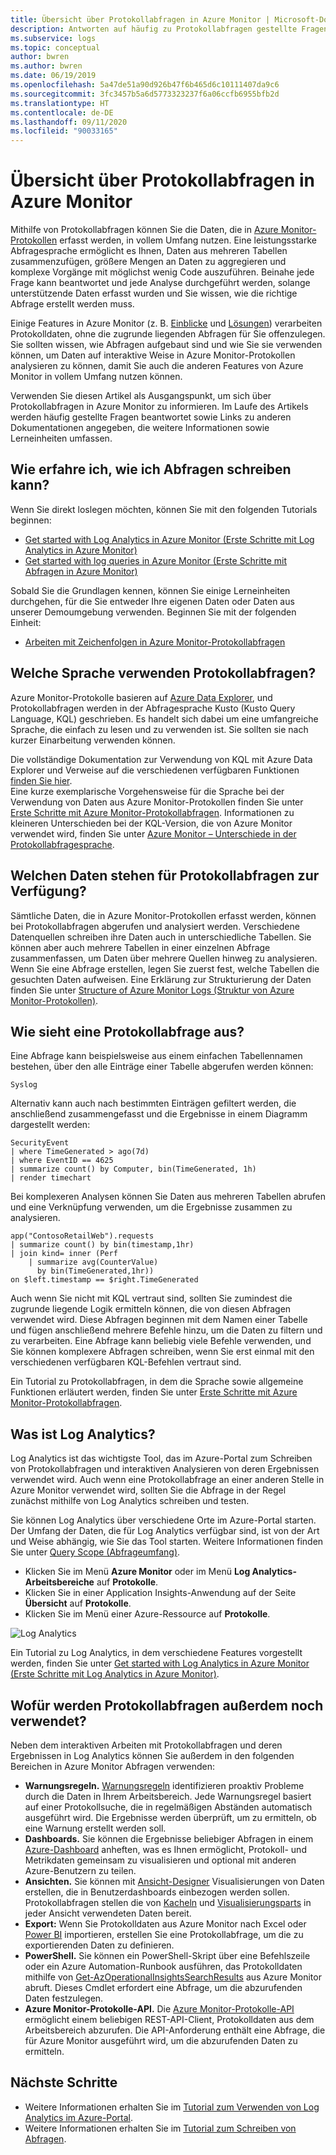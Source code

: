 ```yaml
---
title: Übersicht über Protokollabfragen in Azure Monitor | Microsoft-Dokumentation
description: Antworten auf häufig zu Protokollabfragen gestellte Fragen und erste Schritte zur Verwendung dieser Abfragen
ms.subservice: logs
ms.topic: conceptual
author: bwren
ms.author: bwren
ms.date: 06/19/2019
ms.openlocfilehash: 5a47de51a90d926b47f6b465d6c10111407da9c6
ms.sourcegitcommit: 3fc3457b5a6d5773323237f6a06ccfb6955bfb2d
ms.translationtype: HT
ms.contentlocale: de-DE
ms.lasthandoff: 09/11/2020
ms.locfileid: "90033165"
---
```

# <a name="overview-of-log-queries-in-azure-monitor"></a>Übersicht über Protokollabfragen in Azure Monitor
Mithilfe von Protokollabfragen können Sie die Daten, die in [Azure Monitor-Protokollen](../platform/data-platform-logs.md) erfasst werden, in vollem Umfang nutzen. Eine leistungsstarke Abfragesprache ermöglicht es Ihnen, Daten aus mehreren Tabellen zusammenzufügen, größere Mengen an Daten zu aggregieren und komplexe Vorgänge mit möglichst wenig Code auszuführen. Beinahe jede Frage kann beantwortet und jede Analyse durchgeführt werden, solange unterstützende Daten erfasst wurden und Sie wissen, wie die richtige Abfrage erstellt werden muss.

Einige Features in Azure Monitor (z. B. [Einblicke](../insights/insights-overview.md) und [Lösungen](../monitor-reference.md)) verarbeiten Protokolldaten, ohne die zugrunde liegenden Abfragen für Sie offenzulegen. Sie sollten wissen, wie Abfragen aufgebaut sind und wie Sie sie verwenden können, um Daten auf interaktive Weise in Azure Monitor-Protokollen analysieren zu können, damit Sie auch die anderen Features von Azure Monitor in vollem Umfang nutzen können.

Verwenden Sie diesen Artikel als Ausgangspunkt, um sich über Protokollabfragen in Azure Monitor zu informieren. Im Laufe des Artikels werden häufig gestellte Fragen beantwortet sowie Links zu anderen Dokumentationen angegeben, die weitere Informationen sowie Lerneinheiten umfassen.

## <a name="how-can-i-learn-how-to-write-queries"></a>Wie erfahre ich, wie ich Abfragen schreiben kann?
Wenn Sie direkt loslegen möchten, können Sie mit den folgenden Tutorials beginnen:

- [Get started with Log Analytics in Azure Monitor (Erste Schritte mit Log Analytics in Azure Monitor)](get-started-portal.md)
- [Get started with log queries in Azure Monitor (Erste Schritte mit Abfragen in Azure Monitor)](get-started-queries.md)

Sobald Sie die Grundlagen kennen, können Sie einige Lerneinheiten durchgehen, für die Sie entweder Ihre eigenen Daten oder Daten aus unserer Demoumgebung verwenden. Beginnen Sie mit der folgenden Einheit: 

- [Arbeiten mit Zeichenfolgen in Azure Monitor-Protokollabfragen](string-operations.md)
 
## <a name="what-language-do-log-queries-use"></a>Welche Sprache verwenden Protokollabfragen?
Azure Monitor-Protokolle basieren auf [Azure Data Explorer](/azure/data-explorer), und Protokollabfragen werden in der Abfragesprache Kusto (Kusto Query Language, KQL) geschrieben. Es handelt sich dabei um eine umfangreiche Sprache, die einfach zu lesen und zu verwenden ist. Sie sollten sie nach kurzer Einarbeitung verwenden können.

Die vollständige Dokumentation zur Verwendung von KQL mit Azure Data Explorer und Verweise auf die verschiedenen verfügbaren Funktionen [finden Sie hier](/azure/kusto/query).<br>
Eine kurze exemplarische Vorgehensweise für die Sprache bei der Verwendung von Daten aus Azure Monitor-Protokollen finden Sie unter [Erste Schritte mit Azure Monitor-Protokollabfragen](get-started-queries.md).
Informationen zu kleineren Unterschieden bei der KQL-Version, die von Azure Monitor verwendet wird, finden Sie unter [Azure Monitor – Unterschiede in der Protokollabfragesprache](data-explorer-difference.md).

## <a name="what-data-is-available-to-log-queries"></a>Welchen Daten stehen für Protokollabfragen zur Verfügung?
Sämtliche Daten, die in Azure Monitor-Protokollen erfasst werden, können bei Protokollabfragen abgerufen und analysiert werden. Verschiedene Datenquellen schreiben ihre Daten auch in unterschiedliche Tabellen. Sie können aber auch mehrere Tabellen in einer einzelnen Abfrage zusammenfassen, um Daten über mehrere Quellen hinweg zu analysieren. Wenn Sie eine Abfrage erstellen, legen Sie zuerst fest, welche Tabellen die gesuchten Daten aufweisen. Eine Erklärung zur Strukturierung der Daten finden Sie unter [Structure of Azure Monitor Logs (Struktur von Azure Monitor-Protokollen)](logs-structure.md).

## <a name="what-does-a-log-query-look-like"></a>Wie sieht eine Protokollabfrage aus?
Eine Abfrage kann beispielsweise aus einem einfachen Tabellennamen bestehen, über den alle Einträge einer Tabelle abgerufen werden können:

```Kusto
Syslog
```

Alternativ kann auch nach bestimmten Einträgen gefiltert werden, die anschließend zusammengefasst und die Ergebnisse in einem Diagramm dargestellt werden:

```
SecurityEvent
| where TimeGenerated > ago(7d)
| where EventID == 4625
| summarize count() by Computer, bin(TimeGenerated, 1h)
| render timechart 
```

Bei komplexeren Analysen können Sie Daten aus mehreren Tabellen abrufen und eine Verknüpfung verwenden, um die Ergebnisse zusammen zu analysieren.

```Kusto
app("ContosoRetailWeb").requests
| summarize count() by bin(timestamp,1hr)
| join kind= inner (Perf
    | summarize avg(CounterValue) 
      by bin(TimeGenerated,1hr))
on $left.timestamp == $right.TimeGenerated
```
Auch wenn Sie nicht mit KQL vertraut sind, sollten Sie zumindest die zugrunde liegende Logik ermitteln können, die von diesen Abfragen verwendet wird. Diese Abfragen beginnen mit dem Namen einer Tabelle und fügen anschließend mehrere Befehle hinzu, um die Daten zu filtern und zu verarbeiten. Eine Abfrage kann beliebig viele Befehle verwenden, und Sie können komplexere Abfragen schreiben, wenn Sie erst einmal mit den verschiedenen verfügbaren KQL-Befehlen vertraut sind.

Ein Tutorial zu Protokollabfragen, in dem die Sprache sowie allgemeine Funktionen erläutert werden, finden Sie unter [Erste Schritte mit Azure Monitor-Protokollabfragen](get-started-queries.md).<br>


## <a name="what-is-log-analytics"></a>Was ist Log Analytics?
Log Analytics ist das wichtigste Tool, das im Azure-Portal zum Schreiben von Protokollabfragen und interaktiven Analysieren von deren Ergebnissen verwendet wird. Auch wenn eine Protokollabfrage an einer anderen Stelle in Azure Monitor verwendet wird, sollten Sie die Abfrage in der Regel zunächst mithilfe von Log Analytics schreiben und testen.

Sie können Log Analytics über verschiedene Orte im Azure-Portal starten. Der Umfang der Daten, die für Log Analytics verfügbar sind, ist von der Art und Weise abhängig, wie Sie das Tool starten. Weitere Informationen finden Sie unter [Query Scope (Abfrageumfang)](scope.md).

- Klicken Sie im Menü **Azure Monitor** oder im Menü **Log Analytics-Arbeitsbereiche** auf **Protokolle**.
- Klicken Sie in einer Application Insights-Anwendung auf der Seite **Übersicht** auf **Protokolle**.
- Klicken Sie im Menü einer Azure-Ressource auf **Protokolle**.

![Log Analytics](media/log-query-overview/log-analytics.png)

Ein Tutorial zu Log Analytics, in dem verschiedene Features vorgestellt werden, finden Sie unter [Get started with Log Analytics in Azure Monitor (Erste Schritte mit Log Analytics in Azure Monitor)](get-started-portal.md).

## <a name="where-else-are-log-queries-used"></a>Wofür werden Protokollabfragen außerdem noch verwendet?
Neben dem interaktiven Arbeiten mit Protokollabfragen und deren Ergebnissen in Log Analytics können Sie außerdem in den folgenden Bereichen in Azure Monitor Abfragen verwenden:

- **Warnungsregeln.** [Warnungsregeln](../platform/alerts-overview.md) identifizieren proaktiv Probleme durch die Daten in Ihrem Arbeitsbereich.  Jede Warnungsregel basiert auf einer Protokollsuche, die in regelmäßigen Abständen automatisch ausgeführt wird.  Die Ergebnisse werden überprüft, um zu ermitteln, ob eine Warnung erstellt werden soll.
- **Dashboards.** Sie können die Ergebnisse beliebiger Abfragen in einem [Azure-Dashboard](../learn/tutorial-logs-dashboards.md) anheften, was es Ihnen ermöglicht, Protokoll- und Metrikdaten gemeinsam zu visualisieren und optional mit anderen Azure-Benutzern zu teilen.
- **Ansichten.**  Sie können mit [Ansicht-Designer](../platform/view-designer.md) Visualisierungen von Daten erstellen, die in Benutzerdashboards einbezogen werden sollen.  Protokollabfragen stellen die von [Kacheln](../platform/view-designer-tiles.md) und [Visualisierungsparts](../platform/view-designer-parts.md) in jeder Ansicht verwendeten Daten bereit.  
- **Export:**  Wenn Sie Protokolldaten aus Azure Monitor nach Excel oder [Power BI](../platform/powerbi.md) importieren, erstellen Sie eine Protokollabfrage, um die zu exportierenden Daten zu definieren.
- **PowerShell.** Sie können ein PowerShell-Skript über eine Befehlszeile oder ein Azure Automation-Runbook ausführen, das Protokolldaten mithilfe von [Get-AzOperationalInsightsSearchResults](/powershell/module/az.operationalinsights/get-azoperationalinsightssearchresult) aus Azure Monitor abruft.  Dieses Cmdlet erfordert eine Abfrage, um die abzurufenden Daten festzulegen.
- **Azure Monitor-Protokolle-API.**  Die [Azure Monitor-Protokolle-API](https://dev.loganalytics.io) ermöglicht einem beliebigen REST-API-Client, Protokolldaten aus dem Arbeitsbereich abzurufen.  Die API-Anforderung enthält eine Abfrage, die für Azure Monitor ausgeführt wird, um die abzurufenden Daten zu ermitteln.


## <a name="next-steps"></a>Nächste Schritte
- Weitere Informationen erhalten Sie im [Tutorial zum Verwenden von Log Analytics im Azure-Portal](get-started-portal.md).
- Weitere Informationen erhalten Sie im [Tutorial zum Schreiben von Abfragen](get-started-queries.md).
